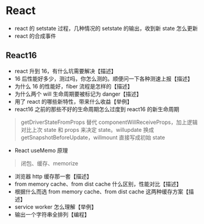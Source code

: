 # React
- react 的 setstate 过程，几种情况的 setstate 的输出，收到新 state 怎么更新
- react 的合成事件

## React16
- react 升到 16，有什么坑需要解决【描述】
- 16 后性能好多少，测过吗，你怎么测的。顺便问一下各种测速上报【描述】
- 为什么 16 的性能好，fiber 流程是怎样的【描述】
- 为什么两个 will 生命周期要被标记为 danger【描述】
- 用了 react 的哪些新特性，带来什么收益【举例】
- react16 之前的那些不好的生命周期怎么过度到 react16 的新生命周期
> getDriverStateFromProps 替代 componentWillReceiveProps，加上逻辑对比上次 state 和 props 来决定 state。willupdate 换成 getSnapshotBeforeUpdate，willmount 直接写成初始 state
- React useMemo 原理
> 闭包、缓存、memorize



- 浏览器 http 缓存那一套【描述】
- from memory cache、from dist cache 什么区别，性能对比【描述】
- 根据什么而选 from memory cache、from dist cache 这两种缓存方案【描述】
- service worker 怎么理解【举例】
- 输出一个字符串全排列【编程】
